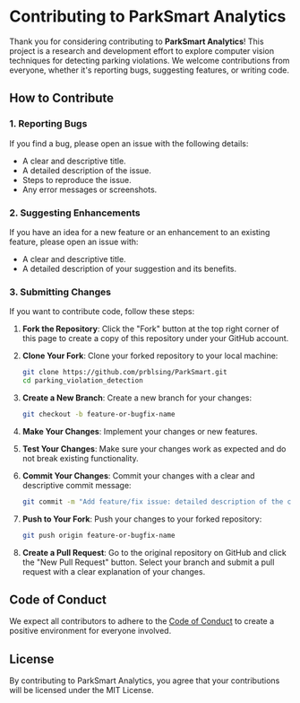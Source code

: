 # Contributing to ParkSmart Analytics

Thank you for considering contributing to **ParkSmart Analytics**! This project is a research and development effort to explore computer vision techniques for detecting parking violations. We welcome contributions from everyone, whether it's reporting bugs, suggesting features, or writing code.

## How to Contribute

### 1. Reporting Bugs

If you find a bug, please open an issue with the following details:
- A clear and descriptive title.
- A detailed description of the issue.
- Steps to reproduce the issue.
- Any error messages or screenshots.

### 2. Suggesting Enhancements

If you have an idea for a new feature or an enhancement to an existing feature, please open an issue with:
- A clear and descriptive title.
- A detailed description of your suggestion and its benefits.

### 3. Submitting Changes

If you want to contribute code, follow these steps:

1. **Fork the Repository**: Click the "Fork" button at the top right corner of this page to create a copy of this repository under your GitHub account.

2. **Clone Your Fork**: Clone your forked repository to your local machine:

   ```bash
   git clone https://github.com/prblsing/ParkSmart.git
   cd parking_violation_detection
   ```

3. **Create a New Branch**: Create a new branch for your changes:

   ```bash
   git checkout -b feature-or-bugfix-name
   ```

4. **Make Your Changes**: Implement your changes or new features.

5. **Test Your Changes**: Make sure your changes work as expected and do not break existing functionality.

6. **Commit Your Changes**: Commit your changes with a clear and descriptive commit message:

   ```bash
   git commit -m "Add feature/fix issue: detailed description of the changes"
   ```

7. **Push to Your Fork**: Push your changes to your forked repository:

   ```bash
   git push origin feature-or-bugfix-name
   ```

8. **Create a Pull Request**: Go to the original repository on GitHub and click the "New Pull Request" button. Select your branch and submit a pull request with a clear explanation of your changes.

## Code of Conduct

We expect all contributors to adhere to the [Code of Conduct](CODE_OF_CONDUCT.md) to create a positive environment for everyone involved.

## License

By contributing to ParkSmart Analytics, you agree that your contributions will be licensed under the MIT License.
